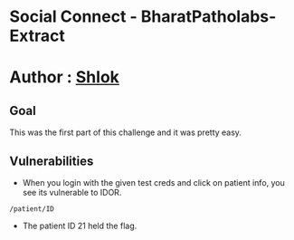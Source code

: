 # Social Connect - BharatPatholabs-Extract
# Author : [Shlok](https://github.com/pphreak-1001)
## Goal
This was the first part of this challenge and it was pretty easy. 

## Vulnerabilities
- When you login with the given test creds and click on patient info, you see its vulnerable to IDOR. 
```
/patient/ID
```
- The patient ID 21 held the flag.
